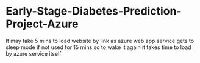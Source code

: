 # Early-Stage-Diabetes-Prediction-Project-Azure
It may take 5 mins to load website by link as azure web app service gets to sleep mode if not used for 15 mins so to wake it again it takes time to load by azure service itself
